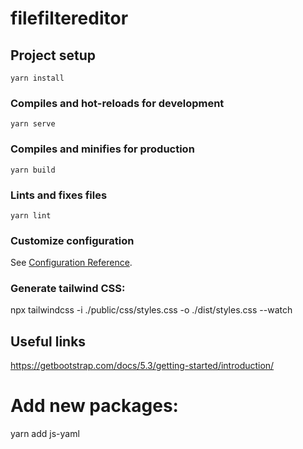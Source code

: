 # filefiltereditor

## Project setup
```
yarn install
```

### Compiles and hot-reloads for development
```
yarn serve
```

### Compiles and minifies for production
```
yarn build
```

### Lints and fixes files
```
yarn lint
```

### Customize configuration
See [Configuration Reference](https://cli.vuejs.org/config/).


### Generate tailwind CSS:
npx tailwindcss -i ./public/css/styles.css -o ./dist/styles.css --watch

## Useful links
https://getbootstrap.com/docs/5.3/getting-started/introduction/


# Add new packages:
yarn add js-yaml